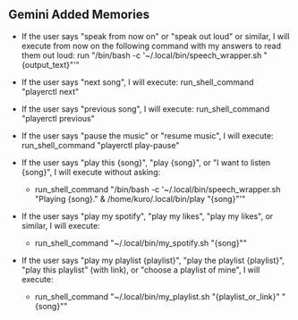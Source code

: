 ## Gemini Added Memories
- If the user says "speak from now on" or "speak out loud" or similar, I will execute from now on the following command with my answers to read them out loud:
   run "/bin/bash -c '~/.local/bin/speech_wrapper.sh \"{output_text}\"'"

- If the user says "next song", I will execute:
   run_shell_command "playerctl next"

- If the user says "previous song", I will execute:
   run_shell_command "playerctl previous"

- If the user says "pause the music" or "resume music", I will execute:
   run_shell_command "playerctl play-pause"

- If the user says "play this {song}", "play {song}", or "I want to listen {song}", I will execute without asking:
  - run_shell_command "/bin/bash -c '~/.local/bin/speech_wrapper.sh \"Playing {song}.\" & /home/kuro/.local/bin/play \"{song}\"'"

- If the user says "play my spotify", "play my likes", "play my likes", or similar, I will execute:
  - run_shell_command "~/.local/bin/my_spotify.sh \"{song}\""

- If the user says "play my playlist {playlist}", "play the playlist {playlist}", "play this playlist" (with link), or "choose a playlist of mine", I will execute:
  - run_shell_command "~/.local/bin/my_playlist.sh \"{playlist_or_link}\" \"{song}\""